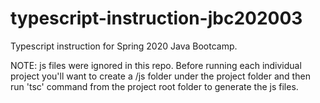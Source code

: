# typescript-instruction-jbc202003
Typescript instruction for Spring 2020 Java Bootcamp.  

NOTE:  js files were ignored in this repo.  Before running each individual project you'll want to 
create a /js folder under the project folder and then run 'tsc' command from the project root 
folder to generate the js files.
